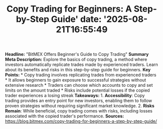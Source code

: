 ﻿---
title: "Copy Trading for Beginners: A Step-by-Step Guide'
date: '2025-08-21T16:55:49"
category: "Markets"
summary: ""
slug: "copy trading for beginners a stepbystep guide"
source_urls:
  - "https://blog.bitmex.com/copy-trading-for-beginners-a-step-by-step-guide/"
seo:
  title: "Copy Trading for Beginners: A Step-by-Step Guide | Hash n Hedge'
  description: '"
  keywords: ["news", "markets", "brief"]
---
**Headline:** "BitMEX Offers Beginner's Guide to Copy Trading"  **Summary Meta Description:** Explore the basics of copy trading, a method where investors automatically replicate trades made by experienced traders. Learn about its benefits and risks in this step-by-step guide for beginners.  **Key Points:**  * Copy trading involves replicating trades from experienced traders * It allows beginners to gain exposure to successful strategies without extensive research * Traders can choose which accounts to copy and set limits on the amount traded * Risks include potential losses if the copied trader experiences a losing streak  **Takeaways:**  1. **Accessibility**: Copy trading provides an entry point for new investors, enabling them to follow proven strategies without requiring significant market knowledge. 2. **Risks Remain**: While beneficial, copy trading comes with risks, including losses associated with the copied trader's performance.  **Sources:** https://blog.bitmex.com/copy-trading-for-beginners-a-step-by-step-guide/ 
